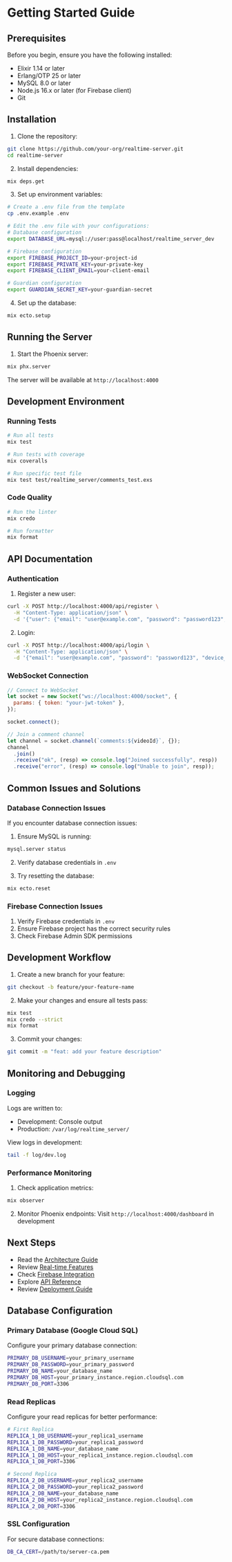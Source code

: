 # Getting Started Guide

## Prerequisites

Before you begin, ensure you have the following installed:

- Elixir 1.14 or later
- Erlang/OTP 25 or later
- MySQL 8.0 or later
- Node.js 16.x or later (for Firebase client)
- Git

## Installation

1. Clone the repository:

```bash
git clone https://github.com/your-org/realtime-server.git
cd realtime-server
```

2. Install dependencies:

```bash
mix deps.get
```

3. Set up environment variables:

```bash
# Create a .env file from the template
cp .env.example .env

# Edit the .env file with your configurations:
# Database configuration
export DATABASE_URL=mysql://user:pass@localhost/realtime_server_dev

# Firebase configuration
export FIREBASE_PROJECT_ID=your-project-id
export FIREBASE_PRIVATE_KEY=your-private-key
export FIREBASE_CLIENT_EMAIL=your-client-email

# Guardian configuration
export GUARDIAN_SECRET_KEY=your-guardian-secret
```

4. Set up the database:

```bash
mix ecto.setup
```

## Running the Server

1. Start the Phoenix server:

```bash
mix phx.server
```

The server will be available at `http://localhost:4000`

## Development Environment

### Running Tests

```bash
# Run all tests
mix test

# Run tests with coverage
mix coveralls

# Run specific test file
mix test test/realtime_server/comments_test.exs
```

### Code Quality

```bash
# Run the linter
mix credo

# Run formatter
mix format
```

## API Documentation

### Authentication

1. Register a new user:

```bash
curl -X POST http://localhost:4000/api/register \
  -H "Content-Type: application/json" \
  -d '{"user": {"email": "user@example.com", "password": "password123", "username": "testuser"}}'
```

2. Login:

```bash
curl -X POST http://localhost:4000/api/login \
  -H "Content-Type: application/json" \
  -d '{"email": "user@example.com", "password": "password123", "device_id": "device123"}'
```

### WebSocket Connection

```javascript
// Connect to WebSocket
let socket = new Socket("ws://localhost:4000/socket", {
  params: { token: "your-jwt-token" },
});

socket.connect();

// Join a comment channel
let channel = socket.channel(`comments:${videoId}`, {});
channel
  .join()
  .receive("ok", (resp) => console.log("Joined successfully", resp))
  .receive("error", (resp) => console.log("Unable to join", resp));
```

## Common Issues and Solutions

### Database Connection Issues

If you encounter database connection issues:

1. Ensure MySQL is running:

```bash
mysql.server status
```

2. Verify database credentials in `.env`

3. Try resetting the database:

```bash
mix ecto.reset
```

### Firebase Connection Issues

1. Verify Firebase credentials in `.env`
2. Ensure Firebase project has the correct security rules
3. Check Firebase Admin SDK permissions

## Development Workflow

1. Create a new branch for your feature:

```bash
git checkout -b feature/your-feature-name
```

2. Make your changes and ensure all tests pass:

```bash
mix test
mix credo --strict
mix format
```

3. Commit your changes:

```bash
git commit -m "feat: add your feature description"
```

## Monitoring and Debugging

### Logging

Logs are written to:

- Development: Console output
- Production: `/var/log/realtime_server/`

View logs in development:

```bash
tail -f log/dev.log
```

### Performance Monitoring

1. Check application metrics:

```bash
mix observer
```

2. Monitor Phoenix endpoints:
   Visit `http://localhost:4000/dashboard` in development

## Next Steps

- Read the [Architecture Guide](architecture.md)
- Review [Real-time Features](realtime_features.md)
- Check [Firebase Integration](firebase_integration.md)
- Explore [API Reference](api_reference.md)
- Review [Deployment Guide](deployment.md)

## Database Configuration

### Primary Database (Google Cloud SQL)

Configure your primary database connection:

```bash
PRIMARY_DB_USERNAME=your_primary_username
PRIMARY_DB_PASSWORD=your_primary_password
PRIMARY_DB_NAME=your_database_name
PRIMARY_DB_HOST=your_primary_instance.region.cloudsql.com
PRIMARY_DB_PORT=3306
```

### Read Replicas

Configure your read replicas for better performance:

```bash
# First Replica
REPLICA_1_DB_USERNAME=your_replica1_username
REPLICA_1_DB_PASSWORD=your_replica1_password
REPLICA_1_DB_NAME=your_database_name
REPLICA_1_DB_HOST=your_replica1_instance.region.cloudsql.com
REPLICA_1_DB_PORT=3306

# Second Replica
REPLICA_2_DB_USERNAME=your_replica2_username
REPLICA_2_DB_PASSWORD=your_replica2_password
REPLICA_2_DB_NAME=your_database_name
REPLICA_2_DB_HOST=your_replica2_instance.region.cloudsql.com
REPLICA_2_DB_PORT=3306
```

### SSL Configuration

For secure database connections:

```bash
DB_CA_CERT=/path/to/server-ca.pem
```
